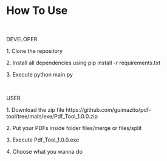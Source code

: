 <h1>How To Use</h1>

<br>

<p>DEVELOPER</p>
<p>1. Clone the repository</p>
<p>2. Install all dependencies using pip install -r requirements.txt</p>
<p>3. Execute python main.py</p>

<br>

<p>USER</p>
<p>1. Download the zip file https://github.com/guimazito/pdf-tool/tree/main/exe/Pdf_Tool_1.0.0.zip</p>
<p>2. Put your PDFs inside folder files/merge or files/split</p>
<p>3. Execute Pdf_Tool_1.0.0.exe</p>
<p>4. Choose what you wanna do</p>

